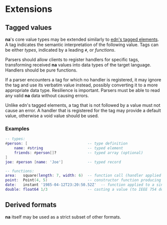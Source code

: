 # Extensions

## Tagged values

**na**'s core value types may be extended similarly to [edn's tagged elements](https://github.com/edn-format/edn/#tagged-elements). A tag indicates the semantic interpretation of the following value. Tags can be either _types_, indicated by a leading `#`, or _functions_.

Parsers should allow clients to register handlers for specific tags, transforming received **na** values into data types of the target language. Handlers should be pure functions.

If a parser encounters a tag for which no handler is registered, it may ignore the tag and use its verbatim value instead, possibly converting it to a more appropriate data type. Resilience is important. Parsers must be able to read any valid **na** data without causing errors.

Unlike edn's tagged elements, a tag that is not followed by a value must not cause an error. A handler that is registered for the tag may provide a default value, otherwise a void value should be used.

### Examples

```lua
-- types:
#person: [                           -- type definition
    name: #string                    -- typed element
    friends: #person[]?              -- typed array (optional)
]
joe: #person [name: 'Joe']           -- typed record

-- functions:
area:   square(length: 7, width: 6)  -- function call (handler applied to arguments)
point:  Point(4, 5)                  -- constructor function producing a value
date:   instant '1985-04-12T23:20:50.52Z'  -- function applied to a single argument (RFC 3339 timestamp)
double: float64 1/3                  -- casting a value (to IEEE 754 double-precision float)
```

## Derived formats

**na** itself may be used as a strict subset of other formats.
